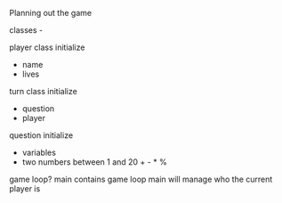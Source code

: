 Planning out the game

classes -

player class
initialize

- name
- lives

turn class
initialize

- question
- player

question
initialize

- variables
- two numbers between 1 and 20 + - \* %

game loop?
main contains game loop
main will manage who the current player is
